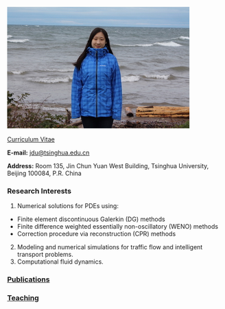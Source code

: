 ![Image](jdu.JPG) 

[Curriculum Vitae](CV.pdf) 

**E-mail:** jdu@tsinghua.edu.cn

**Address:** Room 135, Jin Chun Yuan West Building, Tsinghua University, Beijing 100084, P.R. China 

### Research Interests
1. Numerical solutions for PDEs using:
- Finite element discontinuous Galerkin (DG) methods
- Finite difference weighted essentially non-oscillatory (WENO) methods 
- Correction procedure via reconstruction (CPR) methods
2. Modeling and numerical simulations for traffic flow and intelligent transport problems.
3. Computational fluid dynamics.

### [Publications](publications.md)

### [Teaching](teaching.md)

